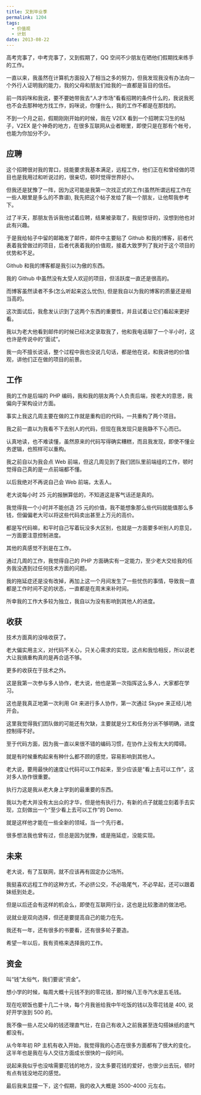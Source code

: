 ```yaml
---
title: 又到毕业季
permalink: 1204
tags:
  - 价值观
  - 计划
date: 2013-08-22
---
```


高考完事了，中考完事了，又到假期了，QQ 空间不少朋友在晒他们假期找来练手的工作。

一直以来，我虽然在计算机方面投入了相当之多的努力，但我发现我没有办法向一个外行人证明我的能力，我的父母和朋友们给我的一直都是盲目的信任。

前一阵妈咪和我说，要不要她带我去“人才市场”看看招聘的条件什么的，我说我死也不会去那种地方找工作，妈咪说，你懂什么，我的工作不都是在那找的。

不到一个月之前，假期刚刚开始的时候，我在 V2EX 看到一个招聘实习生的帖子，V2EX 是个神奇的地方，在很多互联网从业者眼里，即使只是在那有个帐号，也能为你加分不少。

## 应聘

这个招聘很对我的胃口，技能要求我基本满足，远程工作，他们正在和曾经做的项目也是我用过和听说过的，很亲切，顿时觉得世界好小。

但我还是犹豫了一阵，因为这可能是我第一次找正式的工作(虽然所谓远程工作在一些人眼里是多么的不靠谱), 我先把这个帖子发给了我一个朋友，让他帮我参考下。

过了半天，那朋友告诉我他试着应聘，结果被录取了，我挺惊讶的，没想到他也对此有兴趣。

于是我给帖子中留的邮箱发了邮件，邮件中主要贴了 Github 和我的博客，前者代表着我曾做过的项目，后者代表着我的价值观，接着大致罗列了我对于这个项目的优势和不足。

Github 和我的博客都是我引以为傲的东西。

我的 Github 中虽然没有太受人欢迎的项目，但活跃度一直还是很高的。

而博客虽然读者不多(怎么听起来这么忧伤), 但是我自以为我的博客的质量还是相当高的。

这次面试后，我愈发认识到了这两个东西的重要性，并且试着让它们看起来更好看。

我以为老大他看到邮件的时候已经决定录取我了，他和我电话聊了一个半小时，这也许是传说中的“面试”。

我一向不擅长说话，整个过程中我也没说几句话，都是他在说，和我讲他的价值观，讲他们正在做的项目的前景。

## 工作

我的工作是后端的 PHP 编码，我和我的朋友两个人负责后端，按老大的意思，我偏向于架构设计方面。

事实上我这几周主要在做的工作就是重构旧的代码，一共重构了两个项目。

我之前一直以为我看不下去别人的代码，但现在我发现只是我静不下心而已。

认真地读，也不难读懂，虽然原来的代码写得确实糟糕，而且我发现，即使不懂业务逻辑，也照样可以重构。

我之前自以为我会点 Web 前端，但这几周见到了我们团队里前端组的工作，顿时觉得自己真的是一点前端都不懂。

以后我绝对不再说自己会 Web 前端，太丢人。

老大说每小时 25 元的报酬算低的，不知道这是客气话还是真的。

我觉得我一个小时并不能创造 25 元的价值，我不能想象那么些代码就能值那么多钱，但偏偏老大可以将这些代码卖出甚至上万元的高价。

都是写代码嘛，和平时自己写着玩没多大区别，也就是一方面要多听别人的意见，一方面要注意控制进度。

其他的真感觉不到是在工作。

通过几周的工作，我觉得自己的 PHP 方面确实有一定能力，至少老大交给我的任务我没遇到过任何技术方面的问题。

我的拖延症还是没有改掉，再加上这一个月间发生了一些忧伤的事情，导致我一直都是工作时间不足的状态，一直都是在周末来补时间。

所幸我的工作大多较为独立，我自以为没有影响到其他人的进度。

## 收获

技术方面真的没啥收获了。

老大偏实用主义，对代码不关心，只关心需求的实现，这点和我恰相反，所以说老大让我搞重构真的是再合适不够。

更多的收获在于技术之外。

这是我第一次参与多人协作，老大说，他也是第一次指挥这么多人，大家都在学习。

这也是我真正地第一次利用 Git 来进行多人协作，第一次通过 Skype 来正经儿地开会。

这里我觉得我们团队做的可能还有欠缺，主要就是分工和任务分派不够明确，进度控制得不好。

至于代码方面，因为我一直以来很不错的编码习惯，在协作上没有太大的障碍。

就是有时候重构起来有种什么都不顾的感觉，容易影响到其他人。

老大说，要用最快的速度让代码可以工作起来，至少应该是“看上去可以工作”，这对多人协作很重要。

执行力这是我从老大身上学到的最重要的东西。

我以为老大并没有太出众的才华，但是他有执行力，有新的点子就能立刻着手去实现，立刻做出一个“至少看上去可以工作”的 Demo.

就是这样他才能在一些全新的领域，当一个先行者。

很多想法我也曾有过，但总是因为犹豫，或是拖延症，没能实现。

## 未来

老大说，有了互联网，就不应该再有固定办公场所。

我挺喜欢远程工作的这种方式，不必挤公交，不必吸尾气，不必早起，还可以跟着妹纸到处走。

但是以后还会有这样的机会么，即使在互联网行业，这也是比较激进的做法吧。

说就业是双向选择，但还是要提高自己的能力在先。

我还有一年，还有很多的书要看，还有很多轮子要造。

希望一年以后，我有资格来选择我的工作。

## 资金

叫“钱”太俗气，我们要说“资金”。

想小学的时候，每周大概十元钱不到的零花钱，那时候八王寺汽水是五毛钱。

现在吃顿饭也要十几二十块，每个月我爸给我中午吃饭的钱以及零花钱是 400, 说好开学涨到 500 的。

我不像一些人花父母的钱还理直气壮，在自己有收入之前我甚至连勾搭妹纸的底气都没有。

从今年年初 RP 主机有收入开始，我觉得我的心态在很多方面都有了很大的变化，这半年也是我在与人交往方面成长很快的一段时间。

说起来我似乎也没啥需要花钱的地方，没太多要花钱的爱好，也很少出去玩，顿时有点有钱没地花的感觉。

最后我来显摆一下，这个假期，我的收入大概是 3500-4000 元左右。
